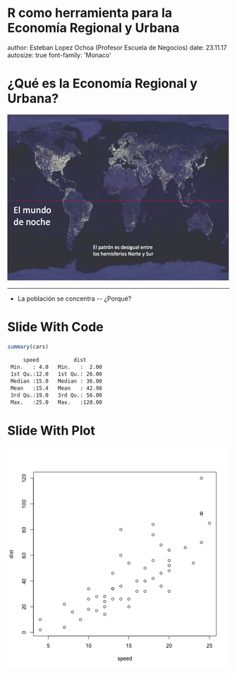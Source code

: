 
R como herramienta para la Economía Regional y Urbana 
========================================================
author: Esteban Lopez Ochoa (Profesor Escuela de Negocios)
date: 23.11.17
autosize: true
font-family: 'Monaco'


¿Qué es la Economía Regional y Urbana?
========================================================
![](./RUAIPresentationNov2017-figure/fig1.png)

***
- La población se concentra -- ¿Porqué?

Slide With Code
========================================================


```r
summary(cars)
```

```
     speed           dist       
 Min.   : 4.0   Min.   :  2.00  
 1st Qu.:12.0   1st Qu.: 26.00  
 Median :15.0   Median : 36.00  
 Mean   :15.4   Mean   : 42.98  
 3rd Qu.:19.0   3rd Qu.: 56.00  
 Max.   :25.0   Max.   :120.00  
```

Slide With Plot
========================================================

![plot of chunk unnamed-chunk-2](RUAIPresentationNov2017-figure/unnamed-chunk-2-1.png)
